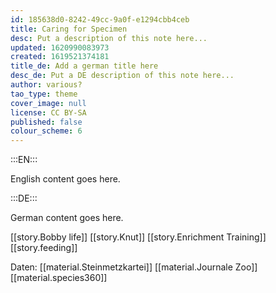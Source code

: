 ```yaml
---
id: 185638d0-8242-49cc-9a0f-e1294cbb4ceb
title: Caring for Specimen
desc: Put a description of this note here...
updated: 1620990083973
created: 1619521374181
title_de: Add a german title here
desc_de: Put a DE description of this note here...
author: various?
tao_type: theme
cover_image: null
license: CC BY-SA
published: false
colour_scheme: 6
---
```


:::EN:::

English content goes here.

:::DE:::

German content goes here.

[[story.Bobby life]]
[[story.Knut]]
[[story.Enrichment Training]]
[[story.feeding]]

Daten:
[[material.Steinmetzkartei]]
[[material.Journale Zoo]]
[[material.species360]]